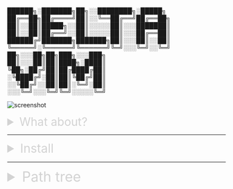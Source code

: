 <!--
Author: jacobjauregui
Project: DelatVim
Version: v1.0.0
-->


██████╗░███████╗██╗░░████████╗░█████╗
██╔══██╗██╔════╝██║░░╚══██╔══╝██╔══██╗
██║░░██║█████╗░░██║░░░░░██║░░░███████║
██║░░██║██╔══╝░░██║░░░░░██║░░░██╔══██║
██████╔╝███████╗███████╗██║░░░██║░░██║
╚═════╝░╚══════╝╚══════╝╚═╝░░░╚═╝░░╚═╝              
██╗░░░██╗██╗███╗░░░███╗         
██║░░░██║██║████╗░████║         
╚██╗░██╔╝██║██╔████╔██║         
░╚████╔╝░██║██║╚██╔╝██║         
░░╚██╔╝░░██║██║░╚═╝░██║         
░░░╚═╝░░░╚═╝╚═╝░░░░░╚═╝         


![screenshot](./delta/screenshots/DeltaVim_screenshot.png "DeltaVim screenshot")

<details>
    <summary style="color:lightgrey; font-size:1.65rem">What about?</summary>

Inspiate by other similar projects for Vim and Neovim, such as NvChad, LunarVim,
LazyVim or AstroVim. DeltaVim include some of the most popular [plugins](1#plugins-list "Plugins list")
to improve your experience when using Neovim.

It's already configurated to run and work easily, but you can customize the default 
settings or add your own ones if you know some of Lua language.

**Note!.** *screenshot was taked while usign the follow sources (but this plugin
can to work whit different sources e.g  OS: Windows, OS: Arch-Linux Terminal: 
Wezterm, etc... Except for Neovim, it must be v9.0 or higher. ):*

- OS: Kali Linux (Debian)

- Terminal :Alacritty

- Neovim v0.9.4

- LuaJIT: 2.1.1692716794
</details>

---
<details>
    <summary style="color:lightgrey; font-size:2em">Install</summary>

Using Linux or MacOS
```sh
    git clone https://github.com/jacobjauregui/delta-vim ~/.config/nvim --depth 1 && nvim
```
* Using **Windows**
```sh
    git clone https://github.com/jacobjauregui/delta-vim $HOME\AppData\Local\nvim --depth 1 && nvim
```
</details>

---
<details>
    <summary style="color:lightgrey; font-size:2rem">Path tree</summary>
Once you've cloned the repo, you'll  automatically have a file structure of your config for neovim like the one below.

<html>
    <body>
        <div>
            <details style="border-color:#ff0000;padding-left:30px;border-width:1px; border-left-style:solid;"><summary style="color:#ff0000; font-size:1.35rem;">~/.config/nvim/</summary>
                <span style="border-color:#ffa900;padding-left:30px; border-width:1px; border-left-style:solid; color:#ffa900; font-size:1.1rem;">init.lua</span>
                <details style="border-color:#ffa900; padding-left:30px; border-width:1px; border-left-style:solid;"><summary style="color:#ffa900;font-size:1.2rem;">lua/</summary>
                    <details style="border-color:#ffff00;padding-left:30px; border-width:1px; border-left-style:solid;"><summary style="color:#ffff00; font-size:1.2rem;">delta/</summary>
                       <span style="color:#00ff00;padding-left:30px;border-left-style:solid; border-width:1px;font-size:1.1rem;">init.lua</span>
                       <br><span style="color:#00ff00;padding-left:30px;border-left-style:solid; border-width:1px;font-size:1.1rem;">globals.lua</span>
                       <br><span style="color:#00ff00;padding-left:30px;border-left-style:solid; border-width:1px;font-size:1.1rem;">utils.lua</span>
                    </details>
                    <details style="border-color:#ffff00;padding-left:30px;border-width:1px; border-left-style:solid;"><summary style="color:#ffff00; font-size:1.2rem;">config/</summary>
                        <span style="border-color:#00ff00;padding-left:30px;border-width:1px; border-left-style:solid; color:#00ff00; font-size:1.1rem;">options.lua</span>
                        <br><span style="border-color:#00ff00;padding-left:30px;border-width:1px; border-left-style:solid; color:#00ff00; font-size:1.1rem;">keymap.lua</span>
                        <br><span style="border-color:#00ff00;padding-left:30px;border-width:1px; border-left-style:solid; color:#00ff00; font-size:1.1rem;">lazy.lua</span>
                        <details style="border-color:#00ff00; padding-left:30px; border-width:1px; border-left-style:solid;"><summary style="color:#00ff00; font-size:1.2rem;">gui/</summary>
                            <span style="border-color:#00ffff;padding-left:30px;border-width:1px; border-left-style:solid; color:#00ffff; font-size:1.1rem;">gui_config.lua</span>
                            <br><span style="border-color:#00ffff;padding-left:30px;border-width:1px; border-left-style:solid; color:#00ffff; font-size:1.1rem;">highlights.lua</span>
                            <br><span style="border-color:#00ffff;padding-left:30px;border-width:1px; border-left-style:solid; color:#00ffff; font-size:1.1rem;">themes.lua</span>
                        </details>
                        <details style="border-color:#00ff00; padding-left:30px; border-width:1px; border-left-style:solid;"><summary style="color:#00ff00; font-size:1.2rem;">plugins/</summary>
                            <span style="border-color:#00ffff;padding-left:30px;border-width:1px; border-left-style:solid; color:#00ffff; font-size:1.1rem;">cmp.lua</span>
                            <br><span style="border-color:#00ffff;padding-left:30px;border-width:1px; border-left-style:solid; color:#00ffff; font-size:1.1rem;">ibl.lua</span>
                            <br><span style="border-color:#00ffff;padding-left:30px;border-width:1px; border-left-style:solid; color:#00ffff; font-size:1.1rem;">lspconfig.lua</span>
                            <br><span style="border-color:#00ffff;padding-left:30px;border-width:1px; border-left-style:solid; color:#00ffff; font-size:1.1rem;">lualine.lua</span>
                            <br><span style="border-color:#00ffff;padding-left:30px;border-width:1px; border-left-style:solid; color:#00ffff; font-size:1.1rem;">luasnip.lua</span>
                            <br><span style="border-color:#00ffff;padding-left:30px;border-width:1px; border-left-style:solid; color:#00ffff; font-size:1.1rem;">mason.lua</span>
                            <br><span style="border-color:#00ffff;padding-left:30px;border-width:1px; border-left-style:solid; color:#00ffff; font-size:1.1rem;">nvim-tree.lua</span>
                        </details>
                    </details>
                    <details style="border-color:#ffff00;padding-left:30px; border-width:1px; border-left-style:solid;"><summary style="color:#ffff00; font-size:1.2rem;">plugins/</summary>
                        <span style="color:#00ff00;padding-left:30px; border-width:1px; border-left-style:solid;font-size:1.1rem;">cmp.lua</span>
                        <br><span style="color:#00ff00;padding-left:30px; border-width:1px; border-left-style:solid;font-size:1.1rem;">colorizer.lua</span>
                        <br><span style="color:#00ff00;padding-left:30px; border-width:1px; border-left-style:solid;font-size:1.1rem;">comment.lua</span>
                        <br><span style="color:#00ff00;padding-left:30px; border-width:1px; border-left-style:solid;font-size:1.1rem;">copilot.lua</span>
                        <br><span style="color:#00ff00;padding-left:30px; border-width:1px; border-left-style:solid;font-size:1.1rem;">devicons.lua</span>
                        <br><span style="color:#00ff00;padding-left:30px; border-width:1px; border-left-style:solid;font-size:1.1rem;">fugitive.lua</span>
                        <br><span style="color:#00ff00;padding-left:30px; border-width:1px; border-left-style:solid;font-size:1.1rem;">gitsigns.lua</span>
                        <br><span style="color:#00ff00;padding-left:30px; border-width:1px; border-left-style:solid;font-size:1.1rem;">ibl.lua</span>
                        <br><span style="color:#00ff00;padding-left:30px; border-width:1px; border-left-style:solid;font-size:1.1rem;">lsp.lua</span>
                        <br><span style="color:#00ff00;padding-left:30px; border-width:1px; border-left-style:solid;font-size:1.1rem;">lualine.lua</span>
                        <br><span style="color:#00ff00;padding-left:30px; border-width:1px; border-left-style:solid;font-size:1.1rem;">luasnip.lua</span>
                        <br><span style="color:#00ff00;padding-left:30px; border-width:1px; border-left-style:solid;font-size:1.1rem;">mason.lua</span>
                        <br><span style="color:#00ff00;padding-left:30px; border-width:1px; border-left-style:solid;font-size:1.1rem;">nvim-autopairs.lua</span>
                        <br><span style="color:#00ff00;padding-left:30px; border-width:1px; border-left-style:solid;font-size:1.1rem;">nvim-tree.lua</span>
                        <br><span style="color:#00ff00;padding-left:30px; border-width:1px; border-left-style:solid;font-size:1.1rem;">plenary.lua</span>
                        <br><span style="color:#00ff00;padding-left:30px; border-width:1px; border-left-style:solid;font-size:1.1rem;">telescope.lua</span>
                        <br><span style="color:#00ff00;padding-left:30px; border-width:1px; border-left-style:solid;font-size:1.1rem;">tree-sitter.lua</span>
                        <br><span style="color:#00ff00;padding-left:30px; border-width:1px; border-left-style:solid;font-size:1.1rem;">whichkey.lua</span>
                    </details>
                </details>
            </details>
        </div>
    </body>
</html>

<!--
Now, you can to run DeltaVim with the next command
```sh
deltavim
```
or
```
dvim
```
-->
